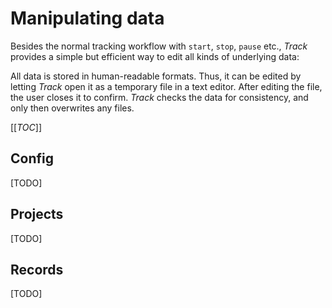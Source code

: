 # Manipulating data

Besides the normal tracking workflow with `start`, `stop`, `pause` etc.,
*Track* provides a simple but efficient way to edit all kinds of underlying data:

All data is stored in human-readable formats.
Thus, it can be edited by letting *Track* open it as a temporary file in a text editor.
After editing the file, the user closes it to confirm.
*Track* checks the data for consistency, and only then overwrites any files.

[[_TOC_]]

## Config

[TODO]

## Projects

[TODO]

## Records

[TODO]
